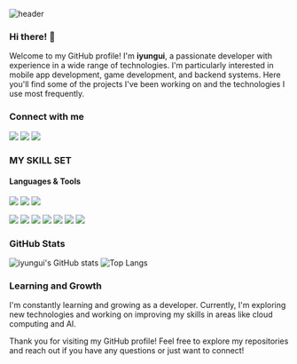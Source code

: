 ![header](https://capsule-render.vercel.app/api?type=slice&color=000000&height=300&section=header&text=iyungui&fontAlignY=22&fontSize=80&rotate=20&fontColor=808080)

### Hi there! 👋

Welcome to my GitHub profile! I'm **iyungui**, a passionate developer with experience in a wide range of technologies. I'm particularly interested in mobile app development, game development, and backend systems. Here you'll find some of the projects I've been working on and the technologies I use most frequently.

### Connect with me
![](https://img.shields.io/badge/Discord-7289DA?style=for-the-badge&logo=discord&logoColor=white)
![](https://img.shields.io/badge/GitHub-100000?style=for-the-badge&logo=github&logoColor=white)
![](https://img.shields.io/badge/Notion-000000?style=for-the-badge&logo=notion&logoColor=white)

### MY SKILL SET

#### Languages & Tools
![](https://img.shields.io/badge/Swift-FA7343?style=for-the-badge&logo=swift&logoColor=white)
![](https://img.shields.io/badge/Xcode-007ACC?style=for-the-badge&logo=Xcode&logoColor=white)
![](https://img.shields.io/badge/Visual_Studio_Code-0078D4?style=for-the-badge&logo=visual%20studio%20code&logoColor=white)

![](https://img.shields.io/badge/Python-14354C?style=for-the-badge&logo=python&logoColor=white)
![](https://img.shields.io/badge/C-00599C?style=for-the-badge&logo=c&logoColor=white)
![](https://img.shields.io/badge/JavaScript-F7DF1E?style=for-the-badge&logo=JavaScript&logoColor=white)
![](https://img.shields.io/badge/Node.js-43853D?style=for-the-badge&logo=node.js&logoColor=white)
![](https://img.shields.io/badge/MongoDB-4EA94B?style=for-the-badge&logo=mongodb&logoColor=white)
![](https://img.shields.io/badge/Postman-FF6C37?style=for-the-badge&logo=postman&logoColor=white)
![](https://img.shields.io/badge/unity-%23000000.svg?style=for-the-badge&logo=unity&logoColor=white)

### GitHub Stats
![iyungui's GitHub stats](https://github-readme-stats.vercel.app/api?username=iyungui&show_icons=true&theme=dark&rank_icon=github)
![Top Langs](https://github-readme-stats.vercel.app/api/top-langs/?username=iyungui&layout=compact&bg_color=00000000)


### Learning and Growth
I'm constantly learning and growing as a developer. Currently, I'm exploring new technologies and working on improving my skills in areas like cloud computing and AI.

Thank you for visiting my GitHub profile! Feel free to explore my repositories and reach out if you have any questions or just want to connect!
